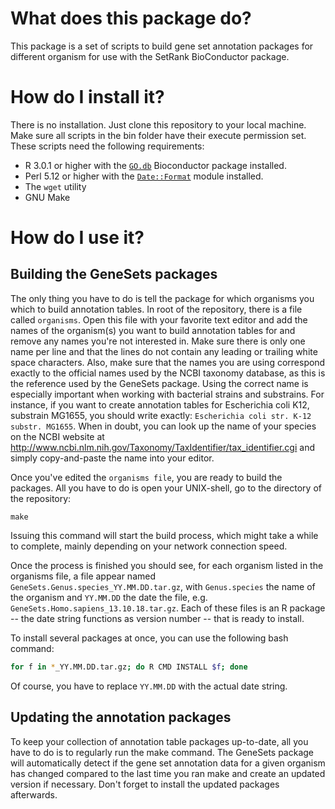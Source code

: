 # What does this package do?

This package is a set of scripts to build gene set annotation packages for different organism for use with the SetRank BioConductor package.

# How do I install it?

There is no installation. Just clone this repository to your local machine. Make sure all scripts in the bin folder have their execute permission set. These scripts need the following requirements:
* R 3.0.1 or higher with the [`GO.db`](http://bioconductor.org/packages/release/data/annotation/html/GO.db.html) Bioconductor package installed.
* Perl 5.12 or higher with the [`Date::Format`](http://search.cpan.org/~gbarr/TimeDate-2.30/lib/Date/Format.pm) module installed.
* The `wget` utility
* GNU Make

# How do I use it?

## Building the GeneSets packages

The only thing you have to do is tell the package for which organisms you which to build annotation tables. In root of the repository, there is a file called `organisms`. Open this file with your favorite text editor and add the names of the organism(s) you want to build annotation tables for and remove any names you're not interested in. Make sure there is only one name per line and that the lines do not contain any leading or trailing white space characters. Also, make sure that the names you are using correspond exactly to the official names used by the NCBI taxonomy database, as this is the reference used by the GeneSets package. Using the correct name is especially important when working with bacterial strains and substrains. For instance, if you want to create annotation tables for Escherichia coli K12, substrain MG1655, you should write exactly: `Escherichia coli str. K-12 substr. MG1655`. When in doubt, you can look up the name of your species on the NCBI website at http://www.ncbi.nlm.nih.gov/Taxonomy/TaxIdentifier/tax_identifier.cgi and simply copy-and-paste the name into your editor.

Once you've edited the `organisms file`, you are ready to build the packages. All you have to do is open your UNIX-shell, go to the directory of the repository:
```
make
```

Issuing this command will start the build process, which might take a while to complete, mainly depending on your network connection speed. 

Once the process is finished you should see, for each organism listed in the organisms file, a file appear named `GeneSets.Genus.species_YY.MM.DD.tar.gz`, with `Genus.species` the name of the organism and `YY.MM.DD` the date the file, e.g. `GeneSets.Homo.sapiens_13.10.18.tar.gz`. Each of these files is an R package -- the date string functions as version number -- that is ready to install.

To install several packages at once, you can use the following bash command:

```bash
for f in *_YY.MM.DD.tar.gz; do R CMD INSTALL $f; done
```

Of course, you have to replace `YY.MM.DD` with the actual date string.

## Updating the annotation packages

To keep your collection of annotation table packages up-to-date, all you have to do is to regularly run the make command. The GeneSets package will automatically detect if the gene set annotation data for a given organism has changed compared to the last time you ran make and create an updated version if necessary. Don't forget to install the updated packages afterwards.


